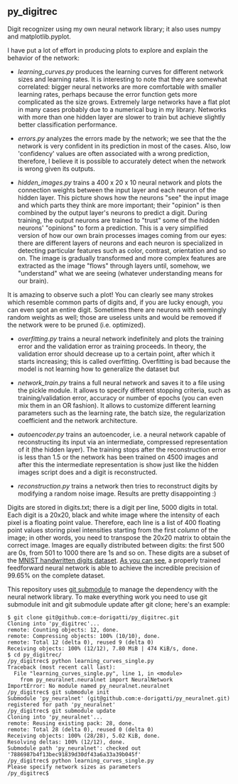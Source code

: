py_digitrec
-----------

Digit recognizer using my own neural network library; it also uses numpy and matplotlib.pyplot.

I have put a lot of effort in producing plots to explore and explain the behavior of the network:

 - *learning_curves.py* produces the learning curves for different network sizes and learning rates. It is
interesting to note that they are somewhat correlated: bigger neural networks are more comfortable with
smaller learning rates, perhaps because the error function gets more complicated as the size grows.
Extremely large networks have a flat plot in many cases probably due to a numerical bug in my
library. Networks with more than one hidden layer are slower to train but achieve slightly better
classification performance.

 - *errors.py* analyzes the errors made by the network; we see that the the network is very
confident in its prediction in most of the cases. Also, low 'confidency' values are often associated with
a wrong prediction, therefore, I believe it is possible to accurately detect when the network is wrong
given its outputs.

- *hidden_images.py* trains a 400 x 20 x 10 neural network and plots the connection weights
between the input layer and each neuron of the hidden layer. This picture shows how the neurons "see" the
input image and which parts they think are more important; their "opinion" is then combined by the
output layer's neurons to predict a digit. During training, the output neurons are trained to "trust"
some of the hidden neurons' "opinions" to form a prediction. This is a very simplified version of how
our own brain processes images coming from our eyes: there are different layers of neurons and each neuron
is specialized in detecting particular features such as color, contrast, orientation and so on. The image
is gradually transformed and more complex features are extracted as the image "flows" through layers
until, somehow, we "understand" what we are seeing (whatever understanding means for our brain).

It is amazing to observe such a plot! You can clearly see many strokes which resemble common parts of digits
and, if you are lucky enough, you can even spot an entire digit. Sometimes there are neurons with seemingly
random weights as well; those are useless units and would be removed if the network were to be pruned
(i.e. optimized).

 - *overfitting.py* trains a neural network indefinitely and plots the training error and the validation error
as training proceeds. In theory, the validation error should decrease up to a certain point, after which it
starts increasing; this is called overfitting. Overfitting is bad because the model is not learning how to
generalize the dataset but

 - *network_train.py* trains a full neural network and saves it to a file using the pickle module. It allows
to specify different stopping criteria, such as training/validation error, accuracy or number of epochs
(you can even mix them in an OR fashion). It allows to customize different learning parameters such
as the learning rate, the batch size, the regularization coefficient and the network architecture.

 - *autoencoder.py* trains an autoencoder, i.e. a neural network capable of reconstructing its input via an
intermediate, compressed representation of it (the hidden layer). The training stops after the reconstruction
error is less than 1.5 or the network has been trained on 4500 images and after this the intermediate 
representation is show just like the hidden images script does and a digit is reconstructed.

 - *reconstruction.py* trains a network then tries to reconstruct digits by modifying a random noise image.
Results are pretty disappointing :)

Digits are stored in digits.txt; there is a digit per line, 5000 digits in total. Each digit is a 20x20, black
and white image where the intensity of each pixel is a floating point value. Therefore, each line is a list of
400 floating point values storing pixel intensities starting from the first _column_ of the image; in other
words, you need to transpose the 20x20 matrix to obtain the correct image.
Images are equally distributed between digits: the first 500 are 0s, from 501 to 1000 there are 1s and so on.
These digits are a subset of the [MNIST handwritten digits dataset](http://yann.lecun.com/exdb/mnist/).
[As you can see](http://arxiv.org/abs/1003.0358), a properly trained feedforward neural network is able to achieve the
incredible precision of 99.65% on the complete dataset.

This repository uses [git submodule](http://git-scm.com/docs/git-submodule) to manage the dependency with the
neural network library. To make everything work you need to use git submodule init and git submodule update
after git clone; here's an example:
```
$ git clone git@github.com:e-dorigatti/py_digitrec.git
Cloning into 'py_digitrec'...
remote: Counting objects: 12, done.
remote: Compressing objects: 100% (10/10), done.
remote: Total 12 (delta 0), reused 9 (delta 0)
Receiving objects: 100% (12/12), 7.80 MiB | 474 KiB/s, done.
$ cd py_digitrec/
/py_digitrec$ python learning_curves_single.py 
Traceback (most recent call last):
  File "learning_curves_single.py", line 1, in <module>
    from py_neuralnet.neuralnet import NeuralNetwork
ImportError: No module named py_neuralnet.neuralnet
/py_digitrec$ git submodule init
Submodule 'py_neuralnet' (git@github.com:e-dorigatti/py_neuralnet.git) registered for path 'py_neuralnet'
/py_digitrec$ git submodule update
Cloning into 'py_neuralnet'...
remote: Reusing existing pack: 28, done.
remote: Total 28 (delta 0), reused 0 (delta 0)
Receiving objects: 100% (28/28), 5.02 KiB, done.
Resolving deltas: 100% (12/12), done.
Submodule path 'py_neuralnet': checked out '7886987b4f13bec91839d30df43a6a33a39b045f'
/py_digitrec$ python learning_curves_single.py 
Please specify network sizes as parameters
/py_digitrec$ 
```

